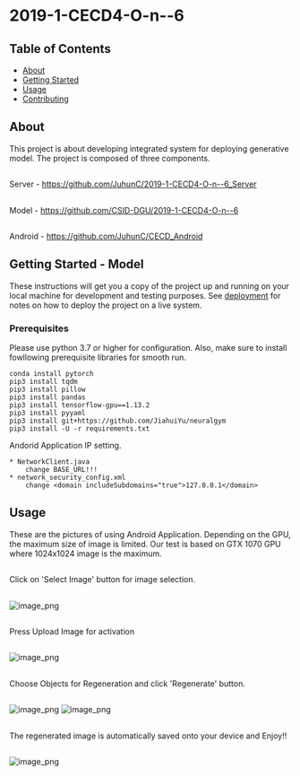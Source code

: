 # 2019-1-CECD4-O-n--6

## Table of Contents

- [About](#about)
- [Getting Started](#getting_started)
- [Usage](#usage)
- [Contributing](../CONTRIBUTING.md)

## About <a name = "about"></a>

This project is about developing integrated system for deploying generative model. The project is composed of three components.
##
Server  - https://github.com/JuhunC/2019-1-CECD4-O-n--6_Server
## 
Model   - https://github.com/CSID-DGU/2019-1-CECD4-O-n--6
##
Android - https://github.com/JuhunC/CECD_Android

## Getting Started - Model<a name = "getting_started"></a>


These instructions will get you a copy of the project up and running on your local machine for development and testing purposes. See [deployment](#deployment) for notes on how to deploy the project on a live system.

### Prerequisites

Please use python 3.7 or higher for configuration. Also, make sure to install fowllowing prerequisite libraries for smooth run.

```
conda install pytorch
pip3 install tqdm
pip3 install pillow
pip3 install pandas
pip3 install tensorflow-gpu==1.13.2
pip3 install pyyaml
pip3 install git+https://github.com/JiahuiYu/neuralgym
pip3 install -U -r requirements.txt
```
Andorid Application IP setting.
```
* NetworkClient.java
    change BASE_URL!!!
* network_security_config.xml
    change <domain includeSubdomains="true">127.0.0.1</domain>
```

## Usage <a name = "usage"></a>

These are the pictures of using Android Application.
Depending on the GPU, the maximum size of image is limited. Our test is based on GTX 1070 GPU where 1024x1024 image is the maximum.
##
Click on 'Select Image' button for image selection.
##
![image_png](https://github.com/CSID-DGU/2019-1-CECD4-O-n--6/blob/master/usage_images/1.png?raw=true)
##
Press Upload Image for activation
##
![image_png](https://github.com/CSID-DGU/2019-1-CECD4-O-n--6/blob/master/usage_images/2.png?raw=true)
##
Choose Objects for Regeneration and click 'Regenerate' button.
##
![image_png](https://github.com/CSID-DGU/2019-1-CECD4-O-n--6/blob/master/usage_images/3.png?raw=true)
![image_png](https://github.com/CSID-DGU/2019-1-CECD4-O-n--6/blob/master/usage_images/4.png?raw=true)
##
The regenerated image is automatically saved onto your device and Enjoy!!
##
![image_png](https://github.com/CSID-DGU/2019-1-CECD4-O-n--6/blob/master/usage_images/5.png?raw=true)
